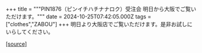+++
title = """PIN1876（ピンイチハチナナロク）受注会 明日から大阪でご覧いただけます。"""
date = 2024-10-25T07:42:05.000Z
tags = ["clothes","ZABOU"]
+++
明日より大阪店でご覧いただけます。是非お試しにいらしてください。

[[source]](https://zabou.org/2024/10/25/310996/)
